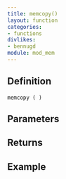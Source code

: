 ```yaml
---
title: memcopy()
layout: function
categories:
- functions
divlikes:
- bennugd
module: mod_mem
---
```


## Definition

    memcopy ( )

## Parameters

## Returns

## Example
